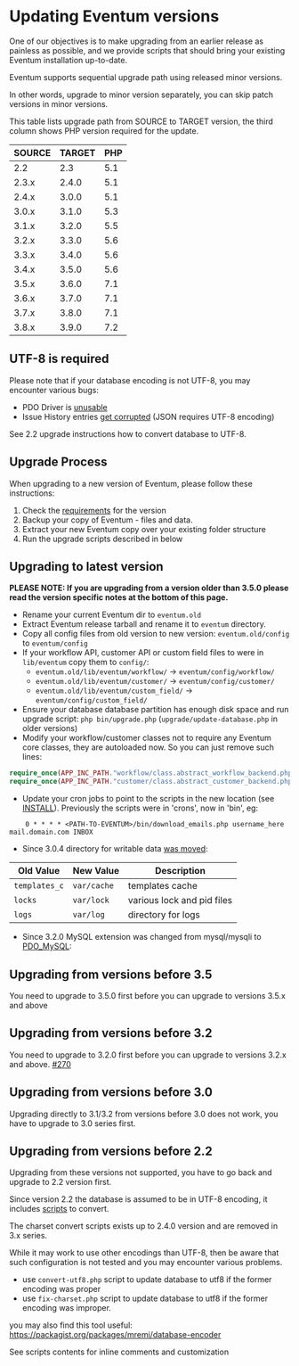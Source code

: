 # Updating Eventum versions

One of our objectives is to make upgrading from an earlier release as
painless as possible, and we provide scripts that should bring your
existing Eventum installation up-to-date.

Eventum supports sequential upgrade path using released minor versions.

In other words, upgrade to minor version separately, you can skip patch
versions in minor versions.

This table lists upgrade path from SOURCE to TARGET version, the third column
shows PHP version required for the update.

| SOURCE | TARGET | PHP |
|--------|--------|-----|
| 2.2   | 2.3   | 5.1 |
| 2.3.x | 2.4.0 | 5.1 |
| 2.4.x | 3.0.0 | 5.1 |
| 3.0.x | 3.1.0 | 5.3 |
| 3.1.x | 3.2.0 | 5.5 |
| 3.2.x | 3.3.0 | 5.6 |
| 3.3.x | 3.4.0 | 5.6 |
| 3.4.x | 3.5.0 | 5.6 |
| 3.5.x | 3.6.0 | 7.1 |
| 3.6.x | 3.7.0 | 7.1 |
| 3.7.x | 3.8.0 | 7.1 |
| 3.8.x | 3.9.0 | 7.2 |

## UTF-8 is required

Please note that if your database encoding is not UTF-8, you may encounter various bugs:

-   PDO Driver is [unusable](https://github.com/eventum/eventum/pull/167)
-   Issue History entries [get corrupted](https://gitter.im/eventum/eventum?at=58225f1d45c9e3eb4314b58c) (JSON requires UTF-8 encoding)

See 2.2 upgrade instructions how to convert database to UTF-8.

## Upgrade Process

When upgrading to a new version of Eventum, please follow these instructions:

1.  Check the [requirements](Prerequisites.md) for the version
1.  Backup your copy of Eventum - files and data.
2.  Extract your new Eventum copy over your existing folder structure
3.  Run the upgrade scripts described in below

## Upgrading to latest version

**PLEASE NOTE: If you are upgrading from a version older than 3.5.0 please read the version specific notes at the bottom of this page.**

-   Rename your current Eventum dir to `eventum.old`
-   Extract Eventum release tarball and rename it to `eventum` directory.
-   Copy all config files from old version to new version: `eventum.old/config` to `eventum/config`
-   If your workflow API, customer API or custom field files to were in `lib/eventum` copy them to `config/`:
    - `eventum.old/lib/eventum/workflow/` -> `eventum/config/workflow/`
    - `eventum.old/lib/eventum/customer/` -> `eventum/config/customer/`
    - `eventum.old/lib/eventum/custom_field/` -> `eventum/config/custom_field/`
-   Ensure your database database partition has enough disk space and run upgrade script: `php bin/upgrade.php` (`upgrade/update-database.php` in older versions)
-   Modify your workflow/customer classes not to require any Eventum core classes, they are autoloaded now. So you can just remove such lines:

```php
require_once(APP_INC_PATH."workflow/class.abstract_workflow_backend.php");
require_once(APP_INC_PATH."customer/class.abstract_customer_backend.php");
```

-   Update your cron jobs to point to the scripts in the new location (see [INSTALL](System-Admin/Doing-a-fresh-install.md)).
    Previously the scripts were in 'crons', now in 'bin', eg:

```
	0 * * * * <PATH-TO-EVENTUM>/bin/download_emails.php username_here mail.domain.com INBOX
```

-   Since 3.0.4 directory for writable data [was moved](https://github.com/eventum/eventum/pull/81):

| Old Value     | New Value   | Description                |
| ------------- | ----------- | -------------------------- |
| `templates_c` | `var/cache` | templates cache            |
| `locks`       | `var/lock`  | various lock and pid files |
| `logs`        | `var/log`   | directory for logs         |

-   Since 3.2.0 MySQL extension was changed from mysql/mysqli to [PDO_MySQL](https://github.com/eventum/eventum/pull/252):

## Upgrading from versions before 3.5

You need to upgrade to 3.5.0 first before you can upgrade to versions 3.5.x and above

## Upgrading from versions before 3.2

You need to upgrade to 3.2.0 first before you can upgrade to versions 3.2.x and above. [#270](https://github.com/eventum/eventum/pull/270)

## Upgrading from versions before 3.0

Upgrading directly to 3.1/3.2 from versions before 3.0 does not work, you have to upgrade to 3.0 series first.

## Upgrading from versions before 2.2

Upgrading from these versions not supported, you have to go back and upgrade to 2.2 version first.

Since version 2.2 the database is assumed to be in UTF-8 encoding, it includes [scripts](https://github.com/eventum/eventum/tree/v2.4.0-pre1/upgrade/v2.1.1_to_v2.2) to convert.

The charset convert scripts exists up to 2.4.0 version and are removed in 3.x series.

While it may work to use other encodings than UTF-8,
then be aware that such configuration is not tested and you may encounter various problems.

-   use `convert-utf8.php` script to update database to utf8 if the former encoding was proper
-   use `fix-charset.php` script to update database to utf8 if the former encoding was improper.

you may also find this tool useful: https://packagist.org/packages/mremi/database-encoder

See scripts contents for inline comments and customization
